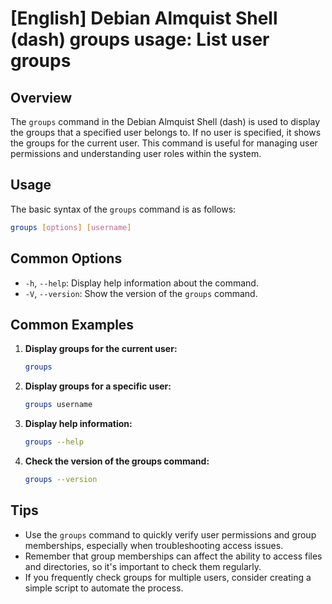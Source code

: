 # [English] Debian Almquist Shell (dash) groups usage: List user groups

## Overview
The `groups` command in the Debian Almquist Shell (dash) is used to display the groups that a specified user belongs to. If no user is specified, it shows the groups for the current user. This command is useful for managing user permissions and understanding user roles within the system.

## Usage
The basic syntax of the `groups` command is as follows:

```bash
groups [options] [username]
```

## Common Options
- `-h`, `--help`: Display help information about the command.
- `-V`, `--version`: Show the version of the `groups` command.

## Common Examples

1. **Display groups for the current user:**
   ```bash
   groups
   ```

2. **Display groups for a specific user:**
   ```bash
   groups username
   ```

3. **Display help information:**
   ```bash
   groups --help
   ```

4. **Check the version of the groups command:**
   ```bash
   groups --version
   ```

## Tips
- Use the `groups` command to quickly verify user permissions and group memberships, especially when troubleshooting access issues.
- Remember that group memberships can affect the ability to access files and directories, so it's important to check them regularly.
- If you frequently check groups for multiple users, consider creating a simple script to automate the process.